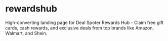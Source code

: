 # rewardshub
High-converting landing page for Deal Spoter Rewards Hub - Claim free gift cards, cash rewards, and exclusive deals from top brands like Amazon, Walmart, and Shein.
